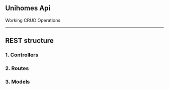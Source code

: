 ## Unihomes Api

Working CRUD Operations

---

## REST structure

### 1. Controllers

### 2. Routes

### 3. Models

<!-- Express object can be used to start a

server using .listen

MVC
- controller : only contains functions to be used, the functions are exported
- routes : define the routes paths, using express.routes
- models - define data schema -->
